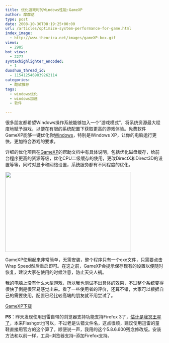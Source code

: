```yaml
---
title: 优化游戏时的Windows性能:GameXP
author: 摩摩诘
type: post
date: 2008-10-30T08:19:25+00:00
url: /articles/optimize-system-performance-for-game.html
index_image:
  - http://www.theorica.net/images/gameXP-box.gif
views:
  - 2985
bot_views:
  - 2277
syntaxhighlighter_encoded:
  - 1
duoshuo_thread_id:
  - 1154125469839262114
categories:
  - 酷软推荐
tags:
  - windows优化
  - windows加速
  - 软件

---
```

很多朋友都希望Windows操作系统能够加入一个&#8221;游戏模式&#8221;，将系统资源最大程度地赋予游戏，以便在有限的系统配置下获取更高的游戏体验。免费软件GameXP能够一键优化你<a title="Windows技巧" href="https://www.digglife.net/articles/category/windows-tricks" target="_blank">Windows</a>，特别是Windows XP，让你的电脑运行更快，更加符合游戏的要求。

<!--more-->

详细的优化项目在<a title="优化游戏时的系统性能:GameXP" href="http://www.theorica.net/gamexp.htm" target="_blank">GameXP</a>的帮助文档中有具体说明，包括优化磁盘缓存，给前台程序更高的资源等级，优化CPU二级缓存的使用，更改DirectX和Direct3D的设置等等，同时对显卡和网络设置，系统服务都有不同程度的优化。

<img class="aligncenter" title="优化电脑的游戏性能 GameXP" src="http://digglife.qiniudn.com/wp-content/uploads/archive/gamexp.gif" alt="" width="400" height="255" />

GameXP使用起来非常简单，无需安装，整个程序只有一个exe文件，只需要点击Wrap Speed然后重启即可。在这之前，GameXP会提示保存现有的设置以便随时恢复，建议大家在使用的时候注意，防止天灾人祸。

我的电脑上没有什么大型游戏，所以我也测试不出具体的效果，不过整个系统变得很快了倒是很容易感觉出来。看了一些使用者的评价，还算不错，大家可以根据自己的需要使用，配置已经比较高端的朋友就不用尝试了。

<a title="优化游戏时的系统性能GameXP下載" href="http://www.theorica.net/download/GameXP.zip" target="_blank">GameXP下载</a>

**PS**：昨天发现使用迅雷自带的浏览器支持功能支持Firefox 3了，<a href="http://fanfou.com/statuses/staujY9d57I" target="_blank">估计是我冥王星了</a>，本来Flashgot也可以，不过老是认错文件名，这点很烦，建议使用迅雷的童鞋直接用官方的这个算了。顺便说一声，我用的这个5.8.6.600残念修改版。安装方法和以前一样，工具&#8211;浏览器支持&#8211;添加Firefox支持。